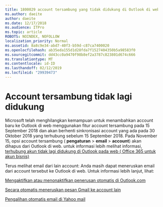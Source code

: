 ```yaml
---
title: 1800029 account tersambung yang tidak didukung di Outlook di web
ms.author: daeite
author: daeite
ms.date: 12/17/2018
ms.audience: ITPro
ms.topic: article
ROBOTS: NOINDEX, NOFOLLOW
localization_priority: Normal
ms.assetid: 8a8c9e34-abd7-40f3-b59d-c87ca7400020
ms.openlocfilehash: ab35eda155d1d28fda7f1527404350b5a98583f0
ms.sourcegitcommit: dd43cc0a9470f98b8ef2a3787c823801d674c666
ms.translationtype: MT
ms.contentlocale: id-ID
ms.lasthandoff: 02/12/2019
ms.locfileid: "29939473"
---
```

# <a name="connected-accounts-are-no-longer-supported"></a>Account tersambung tidak lagi didukung

Microsoft telah menghilangkan kemampuan untuk menambahkan account baru ke Outlook di web menggunakan fitur account tersambung pada 15 September 2018 dan akan berhenti sinkronisasi account yang ada pada 30 Oktober 2018 yang terhubung sebelum 15 September 2018. Pada November 15, opsi account tersambung ( **pengaturan** \> **email** \> **account**) akan dihapus dari Outlook di web. untuk informasi lebih melihat informasi, [terhubung akun tidak lagi didukung di Outlook pada web ( Office 365 untuk akun bisnis)](https://support.office.com/article/Connected-accounts-is-no-longer-supported-in-Outlook-on-the-web-Office-365-for-business-accounts-5cc526bf-e928-4a99-8b9f-5e089df7d887)
  
Terus melihat email dari lain account: Anda masih dapat meneruskan email dari account tersebut ke Outlook di web. Untuk informasi lebih lanjut, lihat:
  
[Mengaktifkan atau menonaktifkan penerusan otomatis di Outlook.com](https://go.microsoft.com/fwlink/?linkid=2038346)
  
[Secara otomatis meneruskan pesan Gmail ke account lain](https://support.google.com/mail/answer/10957?hl=en)
  
[Pengalihan otomatis email di Yahoo mail](https://help.yahoo.com/kb/SLN22028.mdl?guccounter=1)
  


